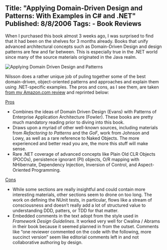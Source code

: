 Title: "Applying Domain-Driven Design and Patterns: With Examples in C# and .NET"
Published: 8/8/2006
Tags:
    - Book Reviews
---
When I purchased this book almost 3 weeks ago, I was surprised to find that it had been on the shelves for 3 months already. Books that unify advanced architectural concepts such as Domain-Driven Design and design patterns are few and far between. This is especially true in the .NET world since many of the source materials originated in the Java realm.

![Applying Domain Driven Design and Patterns](http://s3.beckshome.com/20060808-Applying-Domain-Driven-Design-And-Patterns.jpg)

Nilsson does a rather unique job of puling together some of the best domain-driven, object-oriented patterns and approaches and explain them using .NET-specific examples. The pros and cons, as I see them, are taken [from my Amazon.com review](https://www.amazon.com/gp/product/0321268202/) and reprinted below:

<u>Pros</u>

* Combines the ideas of Domain Driven Design (Evans) with Patterns of Enterprise Application Architecture (Fowler). These books are pretty much mandatory reading prior to diving into this book.
* Draws upon a myriad of other well-known sources, including materials from <i>Refactoring to Patterns</i> and the <i>GoF</i>, work from Johnson and Lowy, as well as a rare reference to Naked Objects. The more experienced and better read you are, the more this stuff will make sense.
* Rare .NET coverage of advanced concepts like Plain Old CLR Objects (POCOs), persistence ignorant (PI) objects, O/R mapping with NHibernate, Dependency Injection, Inversion of Control, and Aspect-Oriented Programming.

<u>Cons</u>

* While some sections are really insightful and could contain more interesting materials, other sections seem to drone on too long. The work on defining the NUnit tests, in particular, flows like a stream of consciousness and doesn’t really add a lot of structured value to understanding DDD, patters, or TDD for that matter.
* Embedded comments in the text adopt from the style used in <i>Framework Design Guidelines</i>. It worked very well for Cwalina / Abrams in their book because it seemed planned in from the outset. Comments like “one reviewer commented on the code with the following, more succinct version” seem like editorial comments left in and not collaborative authoring by design.
